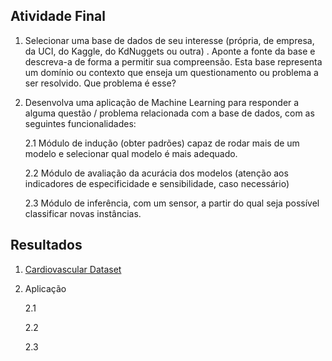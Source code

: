 ## Atividade Final

1. Selecionar uma base de dados de seu interesse (própria, de empresa, da UCI, do Kaggle, do KdNuggets ou outra) . Aponte a fonte da base e descreva-a de forma a permitir sua compreensão. Esta base representa um domínio ou contexto que enseja um questionamento ou problema a ser resolvido. Que problema é esse?

2. Desenvolva uma aplicação de Machine Learning para responder a alguma questão / problema relacionada com a base de dados, com as seguintes funcionalidades:
  
    2.1 Módulo de indução (obter padrões) capaz de rodar mais de um modelo e selecionar qual modelo é mais adequado.
      
    2.2 Módulo de avaliação da acurácia dos modelos (atenção aos indicadores de especificidade e sensibilidade, caso necessário)
  
    2.3 Módulo de inferência, com um sensor, a partir do qual seja possível classificar novas instâncias.

## Resultados

1. [Cardiovascular Dataset](https://www.kaggle.com/sulianova/cardiovascular-disease-dataset)

2. Aplicação

    2.1
    
    2.2
    
    2.3